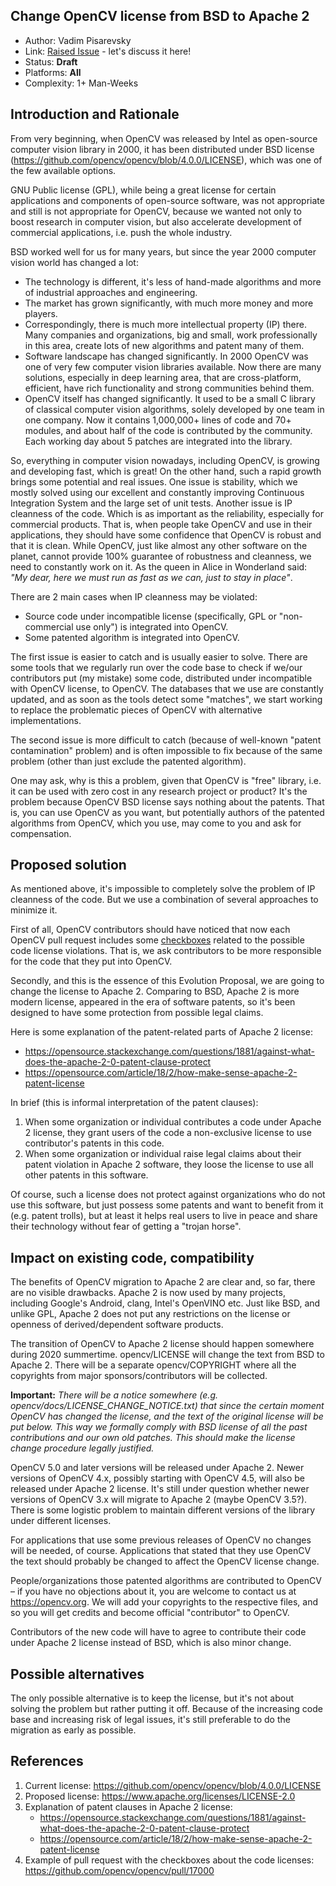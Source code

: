 ## Change OpenCV license from BSD to Apache 2

* Author: Vadim Pisarevsky
* Link: [Raised Issue](https://github.com/opencv/opencv/issues/17491) - let's discuss it here!
* Status: **Draft** 
* Platforms: **All** 
* Complexity: 1+ Man-Weeks

## Introduction and Rationale

From very beginning, when OpenCV was released by Intel as open-source computer vision library in 2000, it has been distributed under BSD license (https://github.com/opencv/opencv/blob/4.0.0/LICENSE), which was one of the few available options.

GNU Public license (GPL), while being a great license for certain applications and components of open-source software, was not appropriate and still is not appropriate for OpenCV, because we wanted not only to boost research in computer vision, but also accelerate development of commercial applications, i.e. push the whole industry.

BSD worked well for us for many years, but since the year 2000 computer vision world has changed a lot:

 * The technology is different, it's less of hand-made algorithms and more of industrial approaches and engineering.
 * The market has grown significantly, with much more money and more players.
 * Correspondingly, there is much more intellectual property (IP) there. Many companies and organizations, big and small, work professionally in this area, create lots of new algorithms and patent many of them.
 * Software landscape has changed significantly. In 2000 OpenCV was one of very few computer vision libraries available. Now there are many solutions, especially in deep learning area, that are cross-platform, efficient, have rich functionality and strong communities behind them.
 * OpenCV itself has changed significantly. It used to be a small C library of classical computer vision algorithms, solely developed by one team in one company. Now it contains 1,000,000+ lines of code and 70+ modules, and about half of the code is contributed by the community. Each working day about 5 patches are integrated into the library.

So, everything in computer vision nowadays, including OpenCV, is growing and developing fast, which is great!
On the other hand, such a rapid growth brings some potential and real issues. One issue is stability, which we mostly solved using our excellent and constantly improving Continuous Integration System and the large set of unit tests. Another issue is IP cleanness of the code. Which is as important as the reliability, especially for commercial products. That is, when people take OpenCV and use in their applications, they should have some confidence that OpenCV is robust and that it is clean. While OpenCV, just like almost any other software on the planet, cannot provide 100% guarantee of robustness and cleanness, we need to constantly work on it. As the queen in Alice in Wonderland said: _"My dear, here we must run as fast as we can, just to stay in place"_.

There are 2 main cases when IP cleanness may be violated:
 * Source code under incompatible license (specifically, GPL or "non-commercial use only") is integrated into OpenCV.
 * Some patented algorithm is integrated into OpenCV.

The first issue is easier to catch and is usually easier to solve. There are some tools that we regularly run over the code base to check if we/our contributors put (my mistake) some code, distributed under incompatible with OpenCV license, to OpenCV. The databases that we use are constantly updated, and as soon as the tools detect some "matches", we start working to replace the problematic pieces of OpenCV with alternative implementations.

The second issue is more difficult to catch (because of well-known "patent contamination" problem) and is often impossible to fix because of the same problem (other than just exclude the patented algorithm).

One may ask, why is this a problem, given that OpenCV is "free" library, i.e. it can be used with zero cost in any research project or product? It's the problem because OpenCV BSD license says nothing about the patents. That is, you can use OpenCV as you want, but potentially authors of the patented algorithms from OpenCV, which you use, may come to you and ask for compensation.

## Proposed solution

As mentioned above, it's impossible to completely solve the problem of IP cleanness of the code.
But we use a combination of several approaches to minimize it.

First of all, OpenCV contributors should have noticed that now each OpenCV pull request includes some [checkboxes](https://github.com/opencv/opencv/pull/17000) related to the possible code license violations. That is, we ask contributors to be more responsible for the code that they put into OpenCV.

Secondly, and this is the essence of this Evolution Proposal, we are going to change the license to Apache 2. Comparing to BSD, Apache 2 is more modern license, appeared in the era of software patents, so it's been designed to have some protection from possible legal claims.

Here is some explanation of the patent-related parts of Apache 2 license:
 * https://opensource.stackexchange.com/questions/1881/against-what-does-the-apache-2-0-patent-clause-protect
 * https://opensource.com/article/18/2/how-make-sense-apache-2-patent-license

In brief (this is informal interpretation of the patent clauses):
1. When some organization or individual contributes a code under Apache 2 license, they grant users of the code a non-exclusive license to use contributor's patents in this code.
2. When some organization or individual raise legal claims about their patent violation in Apache 2 software, they loose the license to use all other patents in this software.

Of course, such a license does not protect against organizations who do not use this software, but just possess some patents and want to benefit from it (e.g. patent trolls), but at least it helps real users to live in peace and share their technology without fear of getting a "trojan horse".

## Impact on existing code, compatibility

The benefits of OpenCV migration to Apache 2 are clear and, so far, there are no visible drawbacks.
Apache 2 is now used by many projects, including Google's Android, clang, Intel's OpenVINO etc.
Just like BSD, and unlike GPL, Apache 2 does not put any restrictions on the license or openness of derived/dependent software products.

The transition of OpenCV to Apache 2 license should happen somewhere during 2020 summertime.
opencv/LICENSE will change the text from BSD to Apache 2. There will be a separate opencv/COPYRIGHT where all the copyrights from major sponsors/contributors will be collected.

**Important:** _There will be a notice somewhere (e.g. opencv/docs/LICENSE_CHANGE_NOTICE.txt) that since the certain moment OpenCV has changed the license, and the text of the original license will be put below. This way we formally comply with BSD license of all the past contributions and our own old patches. This should make the license change procedure legally justified._

OpenCV 5.0 and later versions will be released under Apache 2.
Newer versions of OpenCV 4.x, possibly starting with OpenCV 4.5, will also be released under Apache 2 license.
It's still under question whether newer versions of OpenCV 3.x will migrate to Apache 2 (maybe OpenCV 3.5?). There is some logistic problem to maintain different versions of the library under different licenses.

For applications that use some previous releases of OpenCV no changes will be needed, of course. Applications that stated that they use OpenCV the text should probably be changed to affect the OpenCV license change.

People/organizations those patented algorithms are contributed to OpenCV – if you have no objections about it, you are welcome to contact us at https://opencv.org. We will add your copyrights to the respective files, and so you will get credits and become official "contributor" to OpenCV.

Contributors of the new code will have to agree to contribute their code under Apache 2 license instead of BSD, which is also minor change.

## Possible alternatives

The only possible alternative is to keep the license, but it's not about solving the problem but rather putting it off. Because of the increasing code base and increasing risk of legal issues, it's still preferable to do the migration as early as possible.

## References

1. Current license: https://github.com/opencv/opencv/blob/4.0.0/LICENSE
2. Proposed license: https://www.apache.org/licenses/LICENSE-2.0
3. Explanation of patent clauses in Apache 2 license:
   * https://opensource.stackexchange.com/questions/1881/against-what-does-the-apache-2-0-patent-clause-protect
   * https://opensource.com/article/18/2/how-make-sense-apache-2-patent-license
4. Example of pull request with the checkboxes about the code licenses: https://github.com/opencv/opencv/pull/17000
